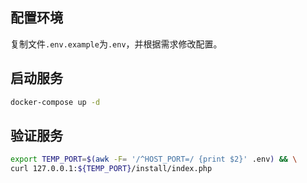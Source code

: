 ## 配置环境

复制文件`.env.example`为`.env`，并根据需求修改配置。

## 启动服务

```bash
docker-compose up -d
```

## 验证服务

```bash
export TEMP_PORT=$(awk -F= '/^HOST_PORT=/ {print $2}' .env) && \
curl 127.0.0.1:${TEMP_PORT}/install/index.php
```
